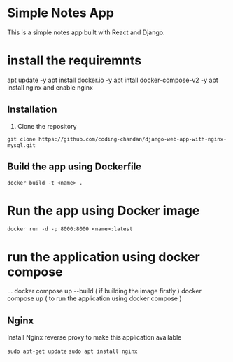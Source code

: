 # Simple Notes App
This is a simple notes app built with React and Django.

# install the requiremnts 
apt update -y
apt install docker.io -y
apt intall docker-compose-v2 -y 
apt install nginx and enable nginx

## Installation
1. Clone the repository
```
git clone https://github.com/coding-chandan/django-web-app-with-nginx-mysql.git
```

## Build the app using Dockerfile
```
docker build -t <name> .
```

# Run the app using Docker image
```
docker run -d -p 8000:8000 <name>:latest
```
# run the application using docker compose 
...
docker compose up --build ( if building the image firstly )
docker compose up ( to run the application using docker compose )

## Nginx

Install Nginx reverse proxy to make this application available

`sudo apt-get update`
`sudo apt install nginx`
